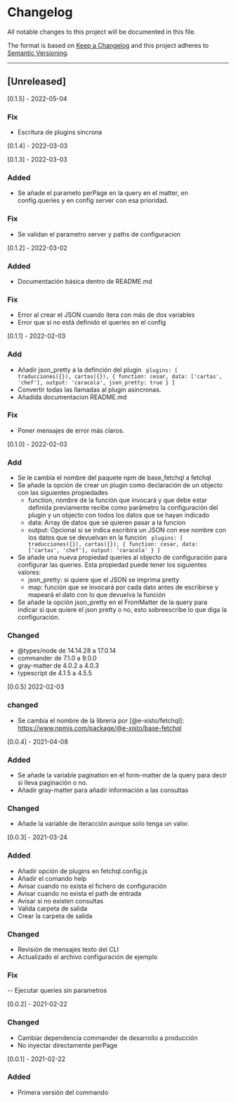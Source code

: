 # Changelog

All notable changes to this project will be documented in this file.

The format is based on [Keep a Changelog](http://keepachangelog.com/en/1.0.0/)
and this project adheres to [Semantic Versioning](http://semver.org/spec/v2.0.0.html).

---

## [Unreleased]

[0.1.5] - 2022-05-04

### Fix
- Escritura de plugins sincrona

[0.1.4] - 2022-03-03

[0.1.3] - 2022-03-03

### Added
- Se añade el parameto perPage en la query en el matter, en config.queries y en config server con esa prioridad.

### Fix
- Se validan el parametro server y paths de configuracion

[0.1.2] - 2022-03-02

### Added
- Documentación básica dentro de README.md

### Fix
- Error al crear el JSON cuando itera con más de dos variables
- Error que si no está definido el queries en el config


[0.1.1] - 2022-02-03

### Add

- Añadir json_pretty a la definción del plugin
    `
    plugins: [
		traducciones({}),
		cartas({}),
        {
            function: cesar,
            data: ['cartas', 'chef'],
            output: 'caracola',
            json_pretty: true
        }
	]`
- Convertir todas las llamadas al plugin asincronas.
- Añadida documentacion README.md

### Fix
- Poner mensajes de error más claros.

[0.1.0] - 2022-02-03

### Add
- Se le cambia el nombre del paquete npm de base_fetchql a fetchql
- Se añade la opción de crear un plugin como declaración de un objecto con las siguientes propiedades
    - function, nombre de la función que invocará y que debe estar definida previamente recibe como parámetro la configuración del plugin y un objecto con todos los datos que se hayan indicado
    - data: Array de datos que se quieren pasar a la funcion
    - output: Opcional si se indica escribira un JSON con ese nombre con los datos que se devuelvan en la función
    `
    plugins: [
		traducciones({}),
		cartas({}),
        {
            function: cesar,
            data: ['cartas', 'chef'],
            output: 'caracola'
        }
	]`
- Se añade una nueva propiedad queries al objecto de configuración para configurar las queries. Esta propiedad puede tener los siguientes valores:
    - json_pretty: si quiere que el JSON se imprima pretty
    - map: función que se invocará por cada dato antes de escribirse y mapeará el dato con lo que devuelva la función
- Se añade la opción json_pretty en el FromMatter de la query para indicar si que quiere el json pretty o no, esto sobreescribe lo que diga la configuración.

### Changed
- @types/node de 14.14.28 a 17.0.14
- commander de 7.1.0 a 9.0.0
- gray-matter de 4.0.2 a 4.0.3
- typescript de 4.1.5 a 4.5.5


[0.0.5] 2022-02-03

### changed

- Se cambia el nombre de la libreria por [@e-xisto/fetchql]: https://www.npmjs.com/package/@e-xisto/base-fetchql


[0.0.4] - 2021-04-08

### Added
- Se añade la variable pagination en el form-matter de la query para decir si lleva paginación o no.
- Añadir gray-matter para añadir información a las consultas

### Changed
- Añade la variable de iteracción aunque solo tenga un valor.

[0.0.3] - 2021-03-24

### Added

- Añadir opción de plugins en fetchql.config.js
- Añadir el comando help
- Avisar cuando no exista el fichero de configuración
- Avisar cuando no exista el path de entrada
- Avisar si no existen consultas
- Valida carpeta de salida
- Crear la carpeta de salida


### Changed

- Revisión de mensajes texto del CLI
- Actualizado el archivo configuración de ejemplo

### Fix

-- Ejecutar queries sin parametros

[0.0.2] - 2021-02-22

### Changed

- Cambiar dependencia commander de desarrollo a producción
- No inyectar directamente perPage

[0.0.1] - 2021-02-22

### Added

- Primera versión del commando